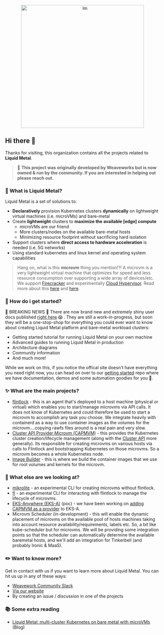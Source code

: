 <p align="center">
  <img src="https://raw.githubusercontent.com/weaveworks-liquidmetal/getting-started/main/media/logos/SVG/LM%20LOGO-HORIZONTAL%20LIGHTBACK-02_trimmed.svg" alt="lm" width="400x"/>
</p>

## Hi there 👋

Thanks for visiting, this organization contains all the projects related to **Liquid Metal**.

> :tada: **This project was originally developed by Weaveworks but is now owned & run by the community. If you are interested in helping out please reach out.**

### :raising_hand: What is Liquid Metal?

Liquid Metal is a set of solutions to:

* **Declaratively** provision Kubernetes clusters **dynamically** on lightweight virtual machines (i.e. microVMs) and bare-metal
* Create **lightweight** clusters to **maximize the available [edge] compute**
  * microVMs are our friend
  * More clusters/nodes on the available bare-metal hosts
  * Minimizing resource footprint without sacrificing hard isolation
* Support clusters where **direct access to hardware acceleration** is needed (i.e. 5G networks)  
* Using standard kubernetes and linux kernel and operating system capabilities

> Hang on, what is this **microvm** thing you mention!?! A microvm is a very lightweight virtual machine that optimizes for speed and less resource consumption over supporting a wide array of devices/etc. We support [Firecracker](https://firecracker-microvm.github.io/) and experimentally [Cloud Hypervisor](https://www.cloudhypervisor.org/). Read more about this [here](https://www.techtarget.com/searchsecurity/definition/micro-VM-micro-virtual-machine) and [here](https://itnext.io/microvm-another-level-of-abstraction-for-serverless-computing-5f106b030f15).

### :mag_right: How do i get started?

:firecracker: BREAKING NEWS :firecracker: There are now brand new and extremely shiny user docs published [right here](https://weaveworks-liquidmetal.github.io/site/) :scream: . They are still a work-in-progress, but soon they will be a one-stop-shop for everything you could ever want to know about creating Liquid Metal platform and bare-metal workload clusters:
- Getting started tutorial for running Liquid Metal on your own machine
- Advanced guides to running Liquid Metal in production
- Architecture diagrams
- Community information
- And much more!

While we work on this, if you notice the offical site doesn't have everything you need right now, you can head on over to our [getting started](https://github.com/weaveworks-liquidmetal/getting-started) repo where we have documentation, demos and some automation goodies for you :tada:.

### :sparkles: What are the main projects?

* [flintlock](https://github.com/weaveworks-liquidmetal/flintlock) - this is an agent that's deployed to a host machine (physical or virtual) which enables you to start/manage microvms via API calls. It does not know of Kubernetes and could therefore be used to start a microvm to accomplish any task you choose. We integrate heavily with containerd as a way to use container images as the volumes for the microvm....copying rawfs files around is a real pain and very slow.
* [Cluster API Provider Microvm (CAPMVM)](https://github.com/weaveworks-liquidmetal/cluster-api-provider-microvm) - this provides the Kubernetes cluster creation/lifecycle management (along with the [Cluster API](https://cluster-api.sigs.k8s.io/) more generally). Its responsible for creating microvms on various hosts via calls to Flintlock and bootstrapping Kubernetes on those microvms. So a microvm becomes a whole Kubernetes node.
* [Image Builder](https://github.com/weaveworks-liquidmetal/image-builder) - this is where we build the container images that we use for root volumes and kernels for the microvm.



### :flashlight: What else are we looking at?

* [mikrolite](https://github.com/liquidmetal-dev/mikrolite) - an experimental CLI for creating microvms without flintlock.
* [fl](https://github.com/weaveworks-liquidmetal/fl) - an experimental CLI for interacting with flintlock to manage the lifecycle of microvms.
* [EKS-Anywhere (EKS-A)](https://anywhere.eks.amazonaws.com/) (poc) - we have been working on [adding CAPMVM as a provider](https://github.com/weaveworks-liquidmetal/eks-anywhere/tree/capmvm_provider) to EKS-A.
* Microvm Scheduler (in-development) - this will enable the dynamic placement of microvms on the available pool of hosts machines taking into account resource availability/requirements, labels etc. So, a bit like kube-scheduler but for microvms. We will be providing some integration points so that the scheduler can automatically determine the available baremetal hosts, and we'll add an integration for Tinkerbell (and probably Ironic & MaaS).

### :pencil2: Want to know more?

Get in contact with us if you want to learn more about Liquid Metal. You can hit us up in any of these ways:

* [Weavework Community Slack](https://weave-community.slack.com/archives/C02KARWGR7S)
* [Via our website](https://www.weave.works/contact/)
* By creating an issue / discussion in one of the projects

### :books: Some extra reading

* [Liquid Metal: multi-cluster Kubernetes on bare metal with microVMs](https://www.weave.works/blog/multi-cluster-kubernetes-on-microvms-for-bare-metal) (Blog)
